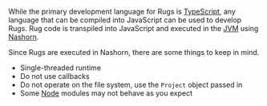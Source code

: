 While the primary development language for Rugs is [TypeScript][ts],
any language that can be compiled into JavaScript can be used to
develop Rugs.  Rug code is transpiled into JavaScript and executed in
the [JVM][jvm] using [Nashorn][nashorn].

[ts]: https://www.typescriptlang.org/
[jvm]: https://en.wikipedia.org/wiki/Java_virtual_machine
[nashorn]: https://en.wikipedia.org/wiki/Nashorn_(JavaScript_engine)

Since Rugs are executed in Nashorn, there are some things to keep in
mind.

-   Single-threaded runtime
-   Do not use callbacks
-   Do not operate on the file system, use the `Project` object passed
    in
-   Some [Node][node] modules may not behave as you expect

[node]: https://nodejs.org/
